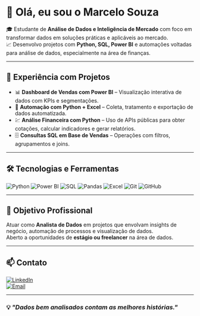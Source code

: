 # 👋 Olá, eu sou o Marcelo Souza

🎓 Estudante de **Análise de Dados e Inteligência de Mercado** com foco em transformar dados em soluções práticas e aplicáveis ao mercado.  
📈 Desenvolvo projetos com **Python, SQL, Power BI** e automações voltadas para análise de dados, especialmente na área de finanças.

---

## 💼 Experiência com Projetos
- 📊 **Dashboard de Vendas com Power BI** – Visualização interativa de dados com KPIs e segmentações.
- 🐍 **Automação com Python + Excel** – Coleta, tratamento e exportação de dados automatizada.
- 💹 **Análise Financeira com Python** – Uso de APIs públicas para obter cotações, calcular indicadores e gerar relatórios.
- 🗄️ **Consultas SQL em Base de Vendas** – Operações com filtros, agrupamentos e joins.

---

## 🛠️ Tecnologias e Ferramentas
![Python](https://img.shields.io/badge/Python-3776AB?style=for-the-badge&logo=python&logoColor=white)
![Power BI](https://img.shields.io/badge/Power%20BI-F2C811?style=for-the-badge&logo=powerbi&logoColor=black)
![SQL](https://img.shields.io/badge/SQL-4479A1?style=for-the-badge&logo=mysql&logoColor=white)
![Pandas](https://img.shields.io/badge/Pandas-150458?style=for-the-badge&logo=pandas)
![Excel](https://img.shields.io/badge/Excel-217346?style=for-the-badge&logo=microsoft-excel&logoColor=white)
![Git](https://img.shields.io/badge/Git-F05032?style=for-the-badge&logo=git&logoColor=white)
![GitHub](https://img.shields.io/badge/GitHub-181717?style=for-the-badge&logo=github)

---

## 🎯 Objetivo Profissional
Atuar como **Analista de Dados** em projetos que envolvam insights de negócio, automação de processos e visualização de dados.  
Aberto a oportunidades de **estágio ou freelancer** na área de dados.

---

## 📫 Contato

[![LinkedIn](https://img.shields.io/badge/-LinkedIn-0A66C2?style=for-the-badge&logo=linkedin&logoColor=white)](www.linkedin.com/in/marcelo-souzadds)  
[![Email](https://img.shields.io/badge/-Email-D14836?style=for-the-badge&logo=gmail&logoColor=white)](mailto:marceloddsweb@gmail.com)

---

### 💡 *"Dados bem analisados contam as melhores histórias."*
